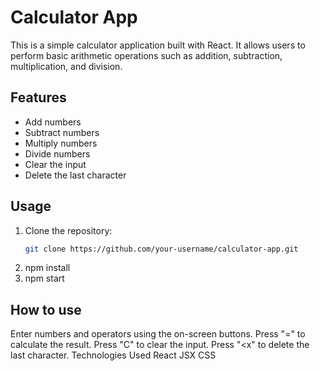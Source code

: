 # Calculator App

This is a simple calculator application built with React. It allows users to perform basic arithmetic operations such as addition, subtraction, multiplication, and division.

## Features
- Add numbers
- Subtract numbers
- Multiply numbers
- Divide numbers
- Clear the input
- Delete the last character

## Usage
1. Clone the repository:
   ```bash
   git clone https://github.com/your-username/calculator-app.git
2. npm install
3. npm start
## How to use
  Enter numbers and operators using the on-screen buttons.
  Press "=" to calculate the result.
  Press "C" to clear the input.
  Press "<x" to delete the last character.
  Technologies Used
  React
  JSX
  CSS
